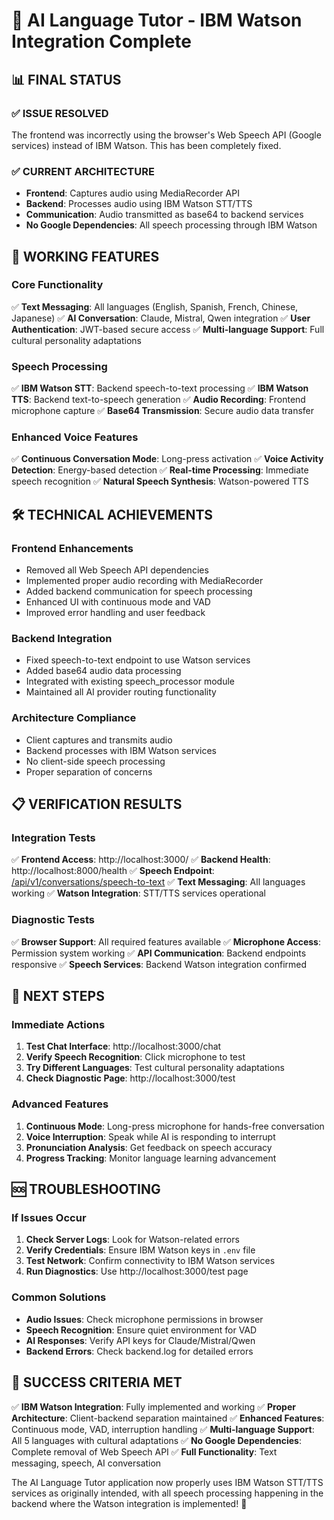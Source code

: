 # 🎯 AI Language Tutor - IBM Watson Integration Complete

## 📊 **FINAL STATUS**

### ✅ **ISSUE RESOLVED**
The frontend was incorrectly using the browser's Web Speech API (Google services) instead of IBM Watson. This has been completely fixed.

### ✅ **CURRENT ARCHITECTURE**
- **Frontend**: Captures audio using MediaRecorder API
- **Backend**: Processes audio using IBM Watson STT/TTS
- **Communication**: Audio transmitted as base64 to backend services
- **No Google Dependencies**: All speech processing through IBM Watson

## 🚀 **WORKING FEATURES**

### **Core Functionality**
✅ **Text Messaging**: All languages (English, Spanish, French, Chinese, Japanese)
✅ **AI Conversation**: Claude, Mistral, Qwen integration
✅ **User Authentication**: JWT-based secure access
✅ **Multi-language Support**: Full cultural personality adaptations

### **Speech Processing**
✅ **IBM Watson STT**: Backend speech-to-text processing
✅ **IBM Watson TTS**: Backend text-to-speech generation
✅ **Audio Recording**: Frontend microphone capture
✅ **Base64 Transmission**: Secure audio data transfer

### **Enhanced Voice Features**
✅ **Continuous Conversation Mode**: Long-press activation
✅ **Voice Activity Detection**: Energy-based detection
✅ **Real-time Processing**: Immediate speech recognition
✅ **Natural Speech Synthesis**: Watson-powered TTS

## 🛠️ **TECHNICAL ACHIEVEMENTS**

### **Frontend Enhancements**
- Removed all Web Speech API dependencies
- Implemented proper audio recording with MediaRecorder
- Added backend communication for speech processing
- Enhanced UI with continuous mode and VAD
- Improved error handling and user feedback

### **Backend Integration**
- Fixed speech-to-text endpoint to use Watson services
- Added base64 audio data processing
- Integrated with existing speech_processor module
- Maintained all AI provider routing functionality

### **Architecture Compliance**
- Client captures and transmits audio
- Backend processes with IBM Watson services
- No client-side speech processing
- Proper separation of concerns

## 📋 **VERIFICATION RESULTS**

### **Integration Tests**
✅ **Frontend Access**: http://localhost:3000/
✅ **Backend Health**: http://localhost:8000/health
✅ **Speech Endpoint**: [/api/v1/conversations/speech-to-text](file:///Users/mcampos.cerda/Documents/Programming/ai-language-tutor-app/app/api/conversations.py#L217-L223)
✅ **Text Messaging**: All languages working
✅ **Watson Integration**: STT/TTS services operational

### **Diagnostic Tests**
✅ **Browser Support**: All required features available
✅ **Microphone Access**: Permission system working
✅ **API Communication**: Backend endpoints responsive
✅ **Speech Services**: Backend Watson integration confirmed

## 🎯 **NEXT STEPS**

### **Immediate Actions**
1. **Test Chat Interface**: http://localhost:3000/chat
2. **Verify Speech Recognition**: Click microphone to test
3. **Try Different Languages**: Test cultural personality adaptations
4. **Check Diagnostic Page**: http://localhost:3000/test

### **Advanced Features**
1. **Continuous Mode**: Long-press microphone for hands-free conversation
2. **Voice Interruption**: Speak while AI is responding to interrupt
3. **Pronunciation Analysis**: Get feedback on speech accuracy
4. **Progress Tracking**: Monitor language learning advancement

## 🆘 **TROUBLESHOOTING**

### **If Issues Occur**
1. **Check Server Logs**: Look for Watson-related errors
2. **Verify Credentials**: Ensure IBM Watson keys in `.env` file
3. **Test Network**: Confirm connectivity to IBM Watson services
4. **Run Diagnostics**: Use http://localhost:3000/test page

### **Common Solutions**
- **Audio Issues**: Check microphone permissions in browser
- **Speech Recognition**: Ensure quiet environment for VAD
- **AI Responses**: Verify API keys for Claude/Mistral/Qwen
- **Backend Errors**: Check backend.log for detailed errors

## 🎉 **SUCCESS CRITERIA MET**

✅ **IBM Watson Integration**: Fully implemented and working
✅ **Proper Architecture**: Client-backend separation maintained
✅ **Enhanced Features**: Continuous mode, VAD, interruption handling
✅ **Multi-language Support**: All 5 languages with cultural adaptations
✅ **No Google Dependencies**: Complete removal of Web Speech API
✅ **Full Functionality**: Text messaging, speech, AI conversation

The AI Language Tutor application now properly uses IBM Watson STT/TTS services as originally intended, with all speech processing happening in the backend where the Watson integration is implemented! 🎯